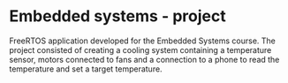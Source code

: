 # Embedded systems - project
FreeRTOS application developed for the Embedded Systems course. The project consisted of creating a cooling system containing a temperature sensor, motors connected to fans and a connection to a phone to read the temperature and set a target temperature.

